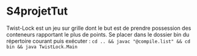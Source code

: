 # S4projetTut
Twist-Lock est un jeu sur grille dont le but est de prendre possession des conteneurs rapportant le plus de points.
Se placer dans le dossier bin du répertoire courant puis exécuter : `cd .. && javac "@compile.list" && cd bin && java TwistLock.Main`


